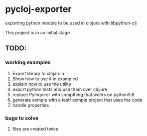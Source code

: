 # pycloj-exporter

exporting python modole to be used in clojure with libpython-clj

This project is in an initial stage 





## TODO:

### working examples

1. Export library to clojars a 
2. Show how to use it in exampled
3. explain how to use the utility
4. export python tests and use them over clojure
5. replace PyInquirer with sompthing that works on python3.6
6. generate exmple with a test/ exmple project that uses the code
7. handle properties

### bugs to solve
1. files are created twice 



